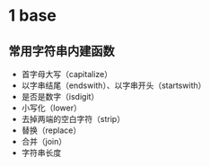 # 1 base
## 常用字符串内建函数
- 首字母大写（capitalize）
- 以字串结尾（endswith）、以字串开头（startswith）
- 是否是数字（isdigit）
- 小写化（lower）
- 去掉两端的空白字符（strip）
- 替换（replace）
- 合并（join）
- 字符串长度
